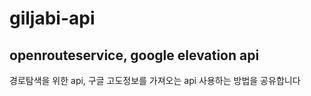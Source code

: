 # giljabi-api


## openrouteservice, google elevation api

경로탐색을 위한 api, 구글 고도정보를 가져오는 api 사용하는 방법을 공유합니다

